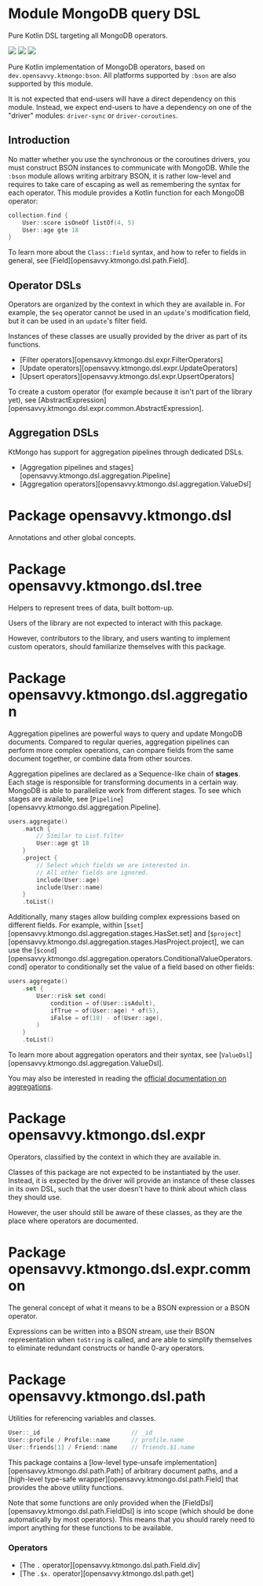 # Module MongoDB query DSL

Pure Kotlin DSL targeting all MongoDB operators. 

<a href="https://search.maven.org/search?q=g:%22dev.opensavvy.ktmongo%22%20AND%20a:%22dsl%22"><img src="https://img.shields.io/maven-central/v/dev.opensavvy.ktmongo/dsl.svg?label=Maven%20Central"></a>
<a href="https://opensavvy.dev/open-source/stability.html"><img src="https://badgen.net/static/Stability/experimental/purple"></a>
<a href="https://javadoc.io/doc/dev.opensavvy.ktmongo/dsl"><img src="https://badgen.net/static/Other%20versions/javadoc.io/blue"></a>

Pure Kotlin implementation of MongoDB operators, based on `dev.opensavvy.ktmongo:bson`. All platforms supported by `:bson` are also supported by this module.

It is not expected that end-users will have a direct dependency on this module. Instead, we expect end-users to have a dependency on one of the "driver" modules: `driver-sync` or `driver-coroutines`.

## Introduction

No matter whether you use the synchronous or the coroutines drivers, you must construct BSON instances to communicate with MongoDB. While the `:bson` module allows writing arbitrary BSON, it is rather low-level and requires to take care of escaping as well as remembering the syntax for each operator. This module provides a Kotlin function for each MongoDB operator:
```kotlin
collection.find {
	User::score isOneOf listOf(4, 5)
	User::age gte 18
}
```

To learn more about the `Class::field` syntax, and how to refer to fields in general, see [Field][opensavvy.ktmongo.dsl.path.Field].

## Operator DSLs

Operators are organized by the context in which they are available in. For example, the `$eq` operator cannot be used in an `update`'s modification field, but it can be used in an `update`'s filter field.

Instances of these classes are usually provided by the driver as part of its functions.

- [Filter operators][opensavvy.ktmongo.dsl.expr.FilterOperators]
- [Update operators][opensavvy.ktmongo.dsl.expr.UpdateOperators]
- [Upsert operators][opensavvy.ktmongo.dsl.expr.UpsertOperators]

To create a custom operator (for example because it isn't part of the library yet), see [AbstractExpression][opensavvy.ktmongo.dsl.expr.common.AbstractExpression].

## Aggregation DSLs

KtMongo has support for aggregation pipelines through dedicated DSLs.

- [Aggregation pipelines and stages][opensavvy.ktmongo.dsl.aggregation.Pipeline]
- [Aggregation operators][opensavvy.ktmongo.dsl.aggregation.ValueDsl]

# Package opensavvy.ktmongo.dsl

Annotations and other global concepts.

# Package opensavvy.ktmongo.dsl.tree

Helpers to represent trees of data, built bottom-up.

Users of the library are not expected to interact with this package.

However, contributors to the library, and users wanting to implement custom operators, should familiarize themselves with this package.

# Package opensavvy.ktmongo.dsl.aggregation

Aggregation pipelines are powerful ways to query and update MongoDB documents. Compared to regular queries, aggregation pipelines can perform more complex operations, can compare fields from the same document together, or combine data from other sources.

Aggregation pipelines are declared as a Sequence-like chain of **stages**. Each stage is responsible for transforming documents in a certain way. MongoDB is able to parallelize work from different stages. To see which stages are available, see [`Pipeline`][opensavvy.ktmongo.dsl.aggregation.Pipeline].

```kotlin
users.aggregate()
	.match {
		// Similar to List.filter
		User::age gt 18
	}
	.project {
		// Select which fields we are interested in.
		// All other fields are ignored.
		include(User::age)
		include(User::name)
	}
	.toList()
```

Additionally, many stages allow building complex expressions based on different fields. For example, within [`$set`][opensavvy.ktmongo.dsl.aggregation.stages.HasSet.set] and [`$project`][opensavvy.ktmongo.dsl.aggregation.stages.HasProject.project], we can use the [`$cond`][opensavvy.ktmongo.dsl.aggregation.operators.ConditionalValueOperators.cond] operator to conditionally set the value of a field based on other fields:

```kotlin
users.aggregate()
	.set {
		User::risk set cond(
			condition = of(User::isAdult),
			ifTrue = of(User::age) * of(5),
			iFalse = of(18) - of(User::age),
		)
	}
	.toList()
```
To learn more about aggregation operators and their syntax, see [`ValueDsl`][opensavvy.ktmongo.dsl.aggregation.ValueDsl].

You may also be interested in reading the [official documentation on aggregations](https://www.mongodb.com/docs/manual/aggregation/).

# Package opensavvy.ktmongo.dsl.expr

Operators, classified by the context in which they are available in.

Classes of this package are not expected to be instantiated by the user. Instead, it is expected by the driver will provide an instance of these classes in its own DSL, such that the user doesn't have to think about which class they should use.

However, the user should still be aware of these classes, as they are the place where operators are documented.

# Package opensavvy.ktmongo.dsl.expr.common

The general concept of what it means to be a BSON expression or a BSON operator.

Expressions can be written into a BSON stream, use their BSON representation when `toString` is called, and are able to simplify themselves to eliminate redundant constructs or handle 0-ary operators. 

# Package opensavvy.ktmongo.dsl.path

Utilities for referencing variables and classes.

```kotlin
User::_id                          // _id
User::profile / Profile::name      // profile.name
User::friends[1] / Friend::name    // friends.$1.name
```

This package contains a [low-level type-unsafe implementation][opensavvy.ktmongo.dsl.path.Path] of arbitrary document paths, and a [high-level type-safe wrapper][opensavvy.ktmongo.dsl.path.Field] that provides the above utility functions.

Note that some functions are only provided when the [FieldDsl][opensavvy.ktmongo.dsl.path.FieldDsl] is into scope (which should be done automatically by most operators). This means that you should rarely need to import anything for these functions to be available.

### Operators

- [The `.` operator][opensavvy.ktmongo.dsl.path.Field.div]
- [The `.$x.` operator][opensavvy.ktmongo.dsl.path.get]
